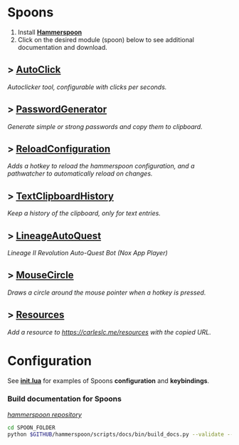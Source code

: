 # Spoons

1. Install **[Hammerspoon](http://www.hammerspoon.org/)**
2. Click on the desired module (spoon) below to see additional documentation and download.

## > [AutoClick](https://github.com/Carleslc/Spoons/blob/master/Spoons/AutoClick.spoon/markdown/AutoClick.md)

*Autoclicker tool, configurable with clicks per seconds.*

## > [PasswordGenerator](https://github.com/Carleslc/Spoons/blob/master/Spoons/PasswordGenerator.spoon/markdown/PasswordGenerator.md)

*Generate simple or strong passwords and copy them to clipboard.*

## > [ReloadConfiguration](https://github.com/Carleslc/Spoons/blob/master/Spoons/ReloadConfiguration.spoon/markdown/ReloadConfiguration.md)

*Adds a hotkey to reload the hammerspoon configuration, and a pathwatcher to automatically reload on changes.*

## > [TextClipboardHistory](https://github.com/Carleslc/Spoons/blob/master/Spoons/TextClipboardHistory.spoon/markdown/TextClipboardHistory.md)

*Keep a history of the clipboard, only for text entries.*

## > [LineageAutoQuest](https://github.com/Carleslc/Spoons/blob/master/Spoons/LineageAutoQuest.spoon/markdown/LineageAutoQuest.md)

*Lineage II Revolution Auto-Quest Bot (Nox App Player)*

## > [MouseCircle](https://github.com/Carleslc/Spoons/blob/master/Spoons/MouseCircle.spoon/markdown/MouseCircle.md)

*Draws a circle around the mouse pointer when a hotkey is pressed.*

## > [Resources](https://github.com/Carleslc/Spoons/blob/master/Spoons/Resources.spoon/markdown/Resources.md)

*Add a resource to https://carleslc.me/resources with the copied URL.*

# Configuration

See [**init.lua**](https://github.com/Carleslc/Spoons/blob/master/init.lua) for examples of Spoons **configuration** and **keybindings**.

### Build documentation for Spoons

_[hammerspoon repository](https://github.com/Hammerspoon/hammerspoon)_

```bash
cd SPOON_FOLDER
python $GITHUB/hammerspoon/scripts/docs/bin/build_docs.py --validate --templates $GITHUB/hammerspoon/scripts/docs/templates/ --output_dir . --json --markdown --debug --standalone .
```
